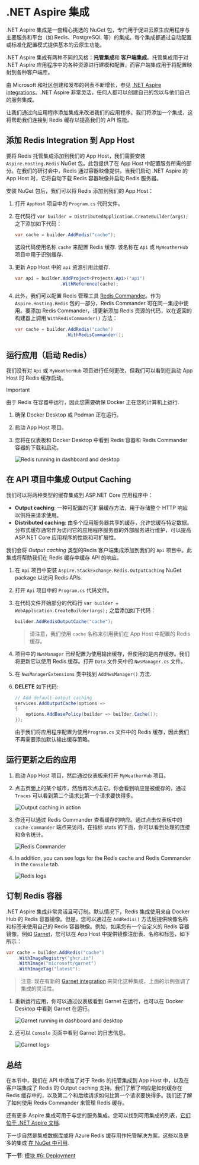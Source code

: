 # .NET Aspire 集成

.NET Aspire 集成是一套精心挑选的 NuGet 包，专门用于促进云原生应用程序与主要服务和平台（如 Redis、PostgreSQL 等）的集成。每个集成都通过自动配置或标准化配置模式提供基本的云原生功能。

.NET Aspire 集成有两种不同的风格：**托管集成**和 **客户端集成**。托管集成用于对 .NET Aspire 应用程序中的各种资源进行建模和配置，而客户端集成用于将配置映射到各种客户端库。

由 Microsoft 和社区创建和发布的列表不断增长，参见 [.NET Aspire integrations](https://learn.microsoft.com/dotnet/aspire/fundamentals/integrations-overview?tabs=dotnet-cli#available-integrations)。.NET Aspire 非常灵活，任何人都可以创建自己的包以与他们自己的服务集成。

让我们通过向应用程序添加集成来改进我们的应用程序。我们将添加一个集成，这将帮助我们连接到 Redis 缓存以提高我们的 API 性能。

## 添加 Redis Integration 到 App Host

要将 Redis 托管集成添加到我们的 App Host，我们需要安装 `Aspire.Hosting.Redis` NuGet 包。此包提供了在 App Host 中配置服务所需的部分。在我们的研讨会中，Redis 通过容器映像提供，当我们启动 .NET Aspire 的 App Host 时，它将自动下载 Redis 容器映像并启动 Redis 服务器。

安装 NuGet 包后，我们可以将 Redis 添加到我们的 App Host：

1. 打开 `AppHost` 项目中的 `Program.cs` 代码文件。
2. 在代码行 `var builder = DistributedApplication.CreateBuilder(args);` 之下添加如下代码：

    ```csharp
    var cache = builder.AddRedis("cache");
    ```

    这段代码使用名称 `cache` 来配置 Redis 缓存. 该名称在 `Api` 或 `MyWeatherHub` 项目中用于识别缓存.
3. 更新 App Host 中的  `api` 资源引用此缓存.

    ```csharp
    var api = builder.AddProject<Projects.Api>("api")
                     .WithReference(cache);
    ```

4. 此外，我们可以配置 Redis 管理工具 [Redis Commander](https://joeferner.github.io/redis-commander/)。作为 `Aspire.Hosting.Redis` 包的一部分，Redis Commander 可在同一集成中使用。要添加 Redis Commander，请更新添加 Redis 资源的代码，以在返回的构建器上调用 `WithRedisCommander()` 方法：

    ```csharp
    var cache = builder.AddRedis("cache")
                       .WithRedisCommander();
    ```

## 运行应用（启动 Redis）

我们没有对 `Api` 或 `MyWeatherHub` 项目进行任何更改，但我们可以看到在启动 App Host 时 Redis 缓存启动。

> [!IMPORTANT]
> 由于 Redis 在容器中运行，因此您需要确保 Docker 正在您的计算机上运行.

1. 确保 Docker Desktop 或 Podman 正在运行。
2. 启动 App Host 项目。
3. 您将在仪表板和 Docker Desktop 中看到 Redis 容器和 Redis Commander 容器的下载和启动。

    ![Redis running in dashboard and desktop](./media/redis-started.png)

## 在 API 项目中集成 Output Caching

我们可以将两种类型的缓存集成到 ASP.NET Core 应用程序中：

- **Output caching**: 一种可配置的可扩展缓存方法，用于存储整个 HTTP 响应以供将来请求使用。
- **Distributed caching**: 由多个应用服务器共享的缓存，允许您缓存特定数据。分布式缓存通常作为访问它的应用程序服务器的外部服务进行维护，可以提高 ASP.NET Core 应用程序的性能和可扩展性。

我们会将 _Output caching_ 类型的Redis 客户端集成添加到我们的 `Api` 项目中。此集成将帮助我们在 Redis 缓存中缓存 API 的响应。

1. 在 `Api` 项目中安装 `Aspire.StackExchange.Redis.OutputCaching` NuGet package 以访问 Redis APIs.
2. 打开 `Api` 项目中的 `Program.cs` 代码文件。
3. 在代码文件开始部分的代码行 `var builder = WebApplication.CreateBuilder(args);` 之后添加如下代码：

    ```csharp
    builder.AddRedisOutputCache("cache");
    ```

    > 请注意，我们使用 `cache` 名称来引用我们在 App Host 中配置的 Redis 缓存。
4. 项目中的 `NwsManager` 已经配置为使用输出缓存，但使用的是内存缓存。我们将更新它以使用 Redis 缓存。打开 `Data` 文件夹中的 `NwsManager.cs` 文件。
5. 在 `NwsManagerExtensions` 类中找到 `AddNwsManager()` 方法.
6. **DELETE** 如下代码:

    ```csharp
    // Add default output caching
    services.AddOutputCache(options =>
    {
        options.AddBasePolicy(builder => builder.Cache());
    });
    ```

    由于我们将应用程序配置为使用`Program.cs` 文件中的 Redis 缓存，因此我们不再需要添加默认输出缓存策略。

## 运行更新之后的应用

1. 启动 App Host 项目，然后通过仪表板来打开 `MyWeatherHub` 项目。
2. 点击页面上的某个城市，然后再次点击它。你会看到响应是被缓存的，通过 `Traces` 可以看到第二个请求比第一个请求要快得多。

    ![Output caching in action](./media/output-caching.png)

3. 你还可以通过 Redis Commander 查看缓存的响应。通过点击仪表板中的 `cache-commander` 端点来访问，在指标 stats 的下面，你可以看到处理的连接和命令统计。

    ![Redis Commander](./media/redis-commander.png)

4. In addition, you can see logs for the Redis cache and Redis Commander in the `Console` tab.

    ![Redis logs](./media/redis-logs.png)

## 订制 Redis 容器

.NET Aspire 集成非常灵活且可订制。默认情况下，Redis 集成使用来自 Docker Hub 的 Redis 容器镜像。但是，您可以通过在 `AddRedis()` 方法后提供映像名称和标签来使用自己的 Redis 容器映像。例如，如果您有一个自定义的 Redis 容器镜像，例如 [Garnet](https://github.com/microsoft/garnet)，您可以在 App Host 中提供镜像注册表、名称和标签，如下所示：

```csharp
var cache = builder.AddRedis("cache")
    .WithImageRegistry("ghcr.io")
    .WithImage("microsoft/garnet")
    .WithImageTag("latest");
```

> 注意: 现在有新的 [Garnet integration](https://learn.microsoft.com/dotnet/aspire/caching/stackexchange-redis-integration?pivots=garnet&tabs=dotnet-cli)  来简化这种集成，上面的示例强调了集成的灵活性。

1. 重新运行应用，你可以通过仪表板看到 Garnet 在运行，也可以在 Docker Desktop 中看到 Garnet 在运行。

    ![Garnet running in dashboard and desktop](./media/garnet-started.png)

2. 还可以 `Console` 页面中看到 Garnet 的日志信息。

    ![Garnet logs](./media/garnet-logs.png)

## 总结

在本节中，我们在 API 中添加了对于 Redis 的托管集成到 App Host 中，以及在客户端集成了 Redis 的 Output caching 支持。我们了解了响应是如何缓存在 Redis 缓存中的，以及第二个和后续请求如何比第一个请求要快得多。我们还了解了如何使用 Redis Commander 来管理 Redis 缓存。

还有更多 Aspire 集成可用于与您的服务集成。您可以找到可用集成的列表，[它们位于 .NET Aspire 文档](https://learn.microsoft.com/dotnet/aspire/fundamentals/integrations-overview?tabs=dotnet-cli#available-integrations).

下一步自然是集成数据库或将 Azure Redis 缓存用作托管解决方案。这些以及更多的集成 [在 NuGet 中可用](https://www.nuget.org/packages?q=owner%3Aaspire+tags%3Aintegration).

**下一节**: [模块 #6: Deployment](6-deployment.md)

